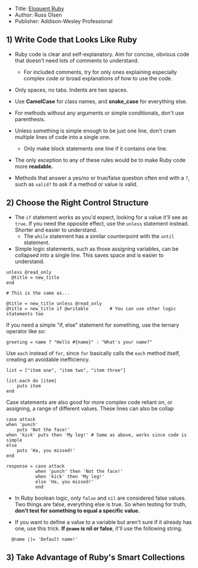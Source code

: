 * Title: [Eloquent Ruby](https://www.amazon.com/Eloquent-Ruby-Addison-Wesley-Professional/dp/0321584104)
* Author: Russ Olsen
* Publisher: Addison-Wesley Professional


## 1) Write Code that Looks Like Ruby

* Ruby code is clear and self-explanatory. Aim for concise, obvious code that doesn't need lots of comments to understand.
    * For included comments, try for only ones explaining especially complex code or broad explanations of how to use the code. 
* Only spaces, no tabs. Indents are two spaces.
* Use **CamelCase** for class names, and **snake_case** for everything else.
* For methods without any arguments or simple conditionals, don't use parenthesis.
* Unless something is simple enough to be just one line, don't cram multiple lines of code into a single one.
    - Only make block statements one line if it contains one line.
* The only exception to any of these rules would be to make Ruby code more **readable.**

* Methods that answer a yes/no or true/false question often end with a `?`, such as `valid?` to ask if a method or value is valid.

## 2) Choose the Right Control Structure

* The `if` statement works as you'd expect, looking for a value it'll see as `true`. If you need the opposite effect, use the `unless` statement instead. Shorter and easier to understand.
    - The `while` statement has a similar counterpoint with the `until` statement.
* Simple logic statements, such as those assigning variables, can be collapsed into a single line. This saves space and is easier to understand.

```
unless @read_only
  @title = new_title
end

# This is the same as...

@title = new_title unless @read_only
@title = new_title if @writable        # You can use other logic statements too
```

If you need a simple "if, else" statement for something, use the ternary operator like so:

```
greeting = name ? "Hello #{name}" : "What's your name?"
```

Use `each` instead of `for`, since `for` basically calls the `each` method itself, creating an avoidable inefficiency.

```
list = ["item one", "item two", "item three"]

list.each do |item|
    puts item
end
```

Case statements are also good for more complex code reliant on, or assigning, a range of different values. These lines can also be collap

```
case attack
when 'punch'
    puts 'Not the face!'
when 'kick' puts then 'My leg!' # Same as above, works since code is simple
else
    puts 'Ha, you missed!'
end

response = case attack
           when 'punch' then 'Not the face!'
           when 'kick' then 'My leg!'
           else 'Ha, you missed!'
           end
```

* In Ruby boolean logic, only `false` and `nil` are considered false values. Two things are false, everything else is true. So when testing for truth, **don't test for something to equal a specific value.**

* If you want to define a value to a variable but aren't sure if it already has one, use this trick. **If `@name` is nil or false**, it'll use the following string.

```
  @name ||= 'Default name!'
```

## 3) Take Advantage of Ruby's Smart Collections




